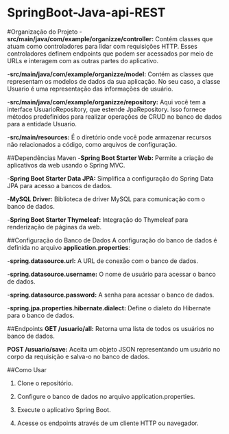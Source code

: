 # SpringBoot-Java-api-REST
#Organização do Projeto
-**src/main/java/com/example/organizze/controller:** Contém classes que atuam como controladores para lidar com requisições HTTP. Esses controladores definem endpoints que podem ser acessados por meio de URLs e interagem com as outras partes do aplicativo.

-**src/main/java/com/example/organizze/model:** Contém as classes que representam os modelos de dados da sua aplicação. No seu caso, a classe Usuario é uma representação das informações de usuário.

-**src/main/java/com/example/organizze/repository:** Aqui você tem a interface UsuarioRepository, que estende JpaRepository. Isso fornece métodos predefinidos para realizar operações de CRUD no banco de dados para a entidade Usuario.

-**src/main/resources:** É o diretório onde você pode armazenar recursos não relacionados a código, como arquivos de configuração.

##Dependências Maven
-**Spring Boot Starter Web:** Permite a criação de aplicativos da web usando o Spring MVC.

-**Spring Boot Starter Data JPA:** Simplifica a configuração do Spring Data JPA para acesso a bancos de dados.

-**MySQL Driver:** Biblioteca de driver MySQL para comunicação com o banco de dados.

-**Spring Boot Starter Thymeleaf:** Integração do Thymeleaf para renderização de páginas da web.

##Configuração do Banco de Dados
A configuração do banco de dados é definida no arquivo **application.properties**:

-**spring.datasource.url:** A URL de conexão com o banco de dados.

-**spring.datasource.username:** O nome de usuário para acessar o banco de dados.

-**spring.datasource.password:** A senha para acessar o banco de dados.

-**spring.jpa.properties.hibernate.dialect:** Define o dialeto do Hibernate para o banco de dados.

##Endpoints
**GET /usuario/all:** Retorna uma lista de todos os usuários no banco de dados.

**POST /usuario/save:** Aceita um objeto JSON representando um usuário no corpo da requisição e salva-o no banco de dados.

##Como Usar
1. Clone o repositório.

2. Configure o banco de dados no arquivo application.properties.

3. Execute o aplicativo Spring Boot.

4. Acesse os endpoints através de um cliente HTTP ou navegador.
